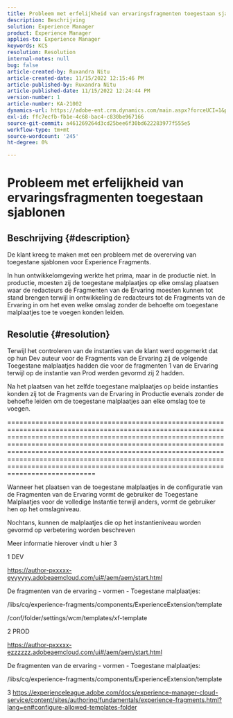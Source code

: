 ```yaml
---
title: Probleem met erfelijkheid van ervaringsfragmenten toegestaan sjablonen
description: Beschrijving
solution: Experience Manager
product: Experience Manager
applies-to: Experience Manager
keywords: KCS
resolution: Resolution
internal-notes: null
bug: false
article-created-by: Ruxandra Nitu
article-created-date: 11/15/2022 12:15:46 PM
article-published-by: Ruxandra Nitu
article-published-date: 11/15/2022 12:24:44 PM
version-number: 1
article-number: KA-21002
dynamics-url: https://adobe-ent.crm.dynamics.com/main.aspx?forceUCI=1&pagetype=entityrecord&etn=knowledgearticle&id=4220bf37-df64-ed11-9561-6045bd006079
exl-id: ffc7ecfb-fb1e-4c68-bac4-c830be967166
source-git-commit: a461269264d3cd25bee6f30bd622283977f555e5
workflow-type: tm+mt
source-wordcount: '245'
ht-degree: 0%

---
```


# Probleem met erfelijkheid van ervaringsfragmenten toegestaan sjablonen

## Beschrijving {#description}


De klant kreeg te maken met een probleem met de overerving van toegestane sjablonen voor Experience Fragments.

In hun ontwikkelomgeving werkte het prima, maar in de productie niet.
In productie, moesten zij de toegestane malplaatjes op elke omslag plaatsen waar de redacteurs de Fragmenten van de Ervaring moesten kunnen tot stand brengen terwijl in ontwikkeling de redacteurs tot de Fragments van de Ervaring in om het even welke omslag zonder de behoefte om toegestane malplaatjes toe te voegen konden leiden.


## Resolutie {#resolution}


Terwijl het controleren van de instanties van de klant werd opgemerkt dat op hun Dev auteur voor de Fragments van de Ervaring zij de volgende Toegestane malplaatjes hadden die voor de fragmenten 1 van de Ervaring terwijl op de instantie van Prod werden gevormd zij 2 hadden.

Na het plaatsen van het zelfde toegestane malplaatjes op beide instanties konden zij tot de Fragments van de Ervaring in Productie evenals zonder de behoefte leiden om de toegestane malplaatjes aan elke omslag toe te voegen.

================================================================================================================================================================================================================================================================================================================================================================================================================



Wanneer het plaatsen van de toegestane malplaatjes in de configuratie van de Fragmenten van de Ervaring vormt de gebruiker de Toegestane Malplaatjes voor de volledige Instantie terwijl anders, vormt de gebruiker hen op het omslagniveau.

Nochtans, kunnen de malplaatjes die op het instantieniveau worden gevormd op verbetering worden beschreven

Meer informatie hierover vindt u hier 3



1 DEV

https://author-pxxxxx-eyyyyyy.adobeaemcloud.com/ui#/aem/aem/start.html

De fragmenten van de ervaring - vormen - Toegestane malplaatjes:

/libs/cq/experience-fragments/components/ExperienceExtension/template

/conf/folder/settings/wcm/templates/xf-template


2 PROD

https://author-pxxxxx-ezzzzzz.adobeaemcloud.com/ui#/aem/aem/start.html

De fragmenten van de ervaring - vormen - Toegestane malplaatjes:

/libs/cq/experience-fragments/components/ExperienceExtension/template



3 https://experienceleague.adobe.com/docs/experience-manager-cloud-service/content/sites/authoring/fundamentals/experience-fragments.html?lang=en#configure-allowed-templates-folder
